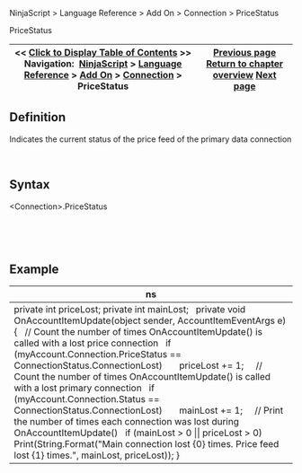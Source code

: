 ﻿


NinjaScript \> Language Reference \> Add On \> Connection \> PriceStatus






















PriceStatus







| \<\< [Click to Display Table of Contents](connections_pricestatus.md) \>\> **Navigation:**     [NinjaScript](ninjascript.md) \> [Language Reference](language_reference_wip.md) \> [Add On](add_on.md) \> [Connection](connection_class.md) \> PriceStatus | [Previous page](connections_options.md) [Return to chapter overview](connection_class.md) [Next page](connections_status.md) |
| --- | --- |











## Definition


Indicates the current status of the price feed of the primary data connection


 


## Syntax


\<Connection\>.PriceStatus


 


 


## Example




| ns |
| --- |
| private int priceLost; private int mainLost;   private void OnAccountItemUpdate(object sender, AccountItemEventArgs e) {    // Count the number of times OnAccountItemUpdate() is called with a lost price connection    if (myAccount.Connection.PriceStatus \=\= ConnectionStatus.ConnectionLost)        priceLost \+\= 1;      // Count the number of times OnAccountItemUpdate() is called with a lost primary connection    if (myAccount.Connection.Status \=\= ConnectionStatus.ConnectionLost)        mainLost \+\= 1;      // Print the number of times each connection was lost during OnAccountItemUpdate()    if (mainLost \> 0 \|\| priceLost \> 0)        Print(String.Format("Main connection lost {0} times. Price feed lost {1} times.", mainLost, priceLost)); } |









